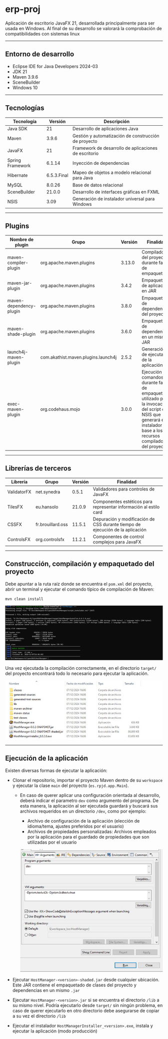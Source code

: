 # erp-proj

Aplicación de escritorio JavaFX 21, desarrollada principalmente para ser usada en Windows. Al final de su desarrollo se valorará la comprobación de compatibilidades con sistemas linux

----------

## **Entorno de desarrollo**

- Eclipse IDE for Java Developers 2024-03
- JDK 21
- Maven 3.9.6
- SceneBuilder
- Windows 10

---------

## **Tecnologías**

| Tecnología       | Versión     | Descripción                                           |
| ---------------- | ----------- | ----------------------------------------------------- |
| Java SDK         | 21          | Desarrollo de aplicaciones Java                       |
| Maven            | 3.9.6       | Gestión y automatización de construcción de proyecto  |
| JavaFX           | 21          | Framework de desarrollo de aplicaciones de escritorio |
| Spring Framework | 6.1.14      | Inyección de dependencias                             |
| Hibernate        | 6.5.3.Final | Mapeo de objetos a modelo relacional para Java        |
| MySQL            | 8.0.26      | Base de datos relacional                              |
| SceneBuilder     | 21.0.0      | Desarrollo de interfaces gráficas en FXML             |
| NSIS             | 3.09        | Generación de instalador universal para Windows       |

--------------

## **Plugins**

| Nombre de plugin        | Grupo                               | Versión | Finalidad                                                    |
| ----------------------- | ----------------------------------- | ------- | ------------------------------------------------------------ |
| maven-compiler-plugin   | org.apache.maven.plugins            | 3.13.0  | Compilador del proyecto durante fase de empaquetado          |
| maven-jar-plugin        | org.apache.maven.plugins            | 3.4.2   | Empaquetado de aplicación en JAR                             |
| maven-dependency-plugin | org.apache.maven.plugins            | 3.8.0   | Empaquetado de dependencias del proyecto                     |
| maven-shade-plugin      | org.apache.maven.plugins            | 3.6.0   | Empaquetado de dependencias en un mismo JAR                  |
| launch4j-maven-plugin   | com.akathist.maven.plugins.launch4j | 2.5.2   | Generación de ejecutable de la aplicación                    |
| exec-maven-plugin       | org.codehaus.mojo                   | 3.0.0   | Ejecución de comandos durante fase de empaquetado, utilizado para la invocación del script de NSIS que generará el instalador en base a los recursos compilados del proyecto |

---------

## **Librerías de terceros**

| Librería    | Grupo             | Versión | Finalidad                                                    |
| ----------- | ----------------- | ------- | ------------------------------------------------------------ |
| ValidatorFX | net.synedra       | 0.5.1   | Validadores para controles de JavaFX                         |
| TilesFX     | eu.hansolo        | 21.0.9  | Componentes estéticos para representar información al estilo card |
| CSSFX       | fr.brouillard.oss | 11.5.1  | Depuración y modificación de CSS durante tiempo de ejecución de la aplicación |
| ControlsFX  | org.controlsfx    | 11.2.1  | Componentes de control complejos para JavaFX                 |

------------

## **Construcción, compilación y empaquetado del proyecto**

Debe apuntar a la ruta raíz donde se encuentra el `pom.xml` del proyecto, abrir un terminal y ejecutar el comando típico de compilación de Maven:

```shell
mvn clean install
```

![mvn_clean_install](/wiki/imgs/mvn_clean_install.JPG)

Una vez ejecutada la compilación correctamente, en el directorio `target/` del proyecto encontrará todo lo necesario para ejecutar la aplicación.

![target_content_sample](/wiki/imgs/target_content_sample.JPG)

-------------

## **Ejecución de la aplicación**

Existen diversas formas de ejecutar la aplicación:

- Clonar el repositorio, importar el proyecto Maven dentro de su `workspace` y ejecutar la clase `main` del proyecto (`es.rpjd.app.Main`).

  - En caso de querer aplicar una configuración orientada al desarrollo, deberá indicar el parametro `dev` como argumento del programa. De esta manera, la aplicación al ser ejecutada guardará y buscará sus archivos requeridos en un directorio `/dev`, como por ejemplo:

    - Archivo de configuración de la aplicación (elección de idioma/tema, ajustes preferidos por el usuario)
    - Archivos de propiedades personalizadas: Archivos empleados por la aplicación para el guardado de propiedades que son utilizadas por el usuario

    ![dev_execution_sample_2](/wiki/imgs/dev_execution_sample_2.JPG)

- Ejecutar `HostManager-<version>-shaded.jar` desde cualquier ubicación. Este JAR contiene el empaquetado de clases del proyecto y dependencias en un mismo `.jar`
- Ejecutar `HostManager-<version>.jar` si se encuentra el directorio `/lib` a su mismo nivel. Podría ejecutarlo desde `target/` sin ningún problema, en caso de querer ejecutarlo en otro directorio debe asegurarse de copiar a su vez el directorio `/lib`
- Ejecutar el instalador `HostManagerInstaller_<version>.exe`, instala y ejecutar la aplicación (modo producción)
